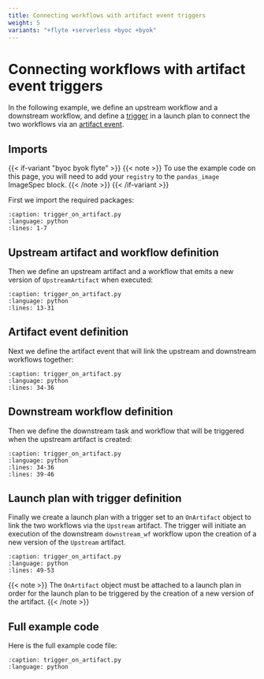 ```yaml
---
title: Connecting workflows with artifact event triggers
weight: 5
variants: "+flyte +serverless +byoc +byok"
---
```


# Connecting workflows with artifact event triggers

In the following example, we define an upstream workflow and a downstream workflow, and define a [trigger](../launch-plans/reactive-workflows.md) in a launch plan to connect the two workflows via an [artifact event](../launch-plans/reactive-workflows.md#artifact-events).

## Imports

{{< if-variant "byoc byok flyte" >}}
{{< note >}}
To use the example code on this page, you will need to add your `registry` to the `pandas_image` ImageSpec block.
{{< /note >}}
{{< /if-variant >}}

First we import the required packages:

```--rli-- https://raw.githubusercontent.com/unionai/unionai-examples/main/user_guide/core_concepts/artifacts/trigger_on_artifact.py
:caption: trigger_on_artifact.py
:language: python
:lines: 1-7
```


## Upstream artifact and workflow definition

Then we define an upstream artifact and a workflow that emits a new version of `UpstreamArtifact` when executed:

```--rli-- https://raw.githubusercontent.com/unionai/unionai-examples/main/user_guide/core_concepts/artifacts/trigger_on_artifact.py
:caption: trigger_on_artifact.py
:language: python
:lines: 13-31
```

## Artifact event definition

Next we define the artifact event that will link the upstream and downstream workflows together:

```--rli-- https://raw.githubusercontent.com/unionai/unionai-examples/main/user_guide/core_concepts/artifacts/trigger_on_artifact.py
:caption: trigger_on_artifact.py
:language: python
:lines: 34-36
```

## Downstream workflow definition

Then we define the downstream task and workflow that will be triggered when the upstream artifact is created:

```--rli-- https://raw.githubusercontent.com/unionai/unionai-examples/main/user_guide/core_concepts/artifacts/trigger_on_artifact.py
:caption: trigger_on_artifact.py
:language: python
:lines: 34-36
:lines: 39-46
```

## Launch plan with trigger definition

Finally we create a launch plan with a trigger set to an `OnArtifact` object to link the two workflows via the `Upstream` artifact. The trigger will initiate an execution of the downstream `downstream_wf` workflow upon the creation of a new version of the `Upstream` artifact.

```--rli-- https://raw.githubusercontent.com/unionai/unionai-examples/main/user_guide/core_concepts/artifacts/trigger_on_artifact.py
:caption: trigger_on_artifact.py
:language: python
:lines: 49-53
```

{{< note >}}
The `OnArtifact` object must be attached to a launch plan in order for the launch plan to be triggered by the creation of a new version of the artifact.
{{< /note >}}

## Full example code

Here is the full example code file:

```--rli-- https://raw.githubusercontent.com/unionai/unionai-examples/main/user_guide/core_concepts/artifacts/trigger_on_artifact.py
:caption: trigger_on_artifact.py
:language: python
```